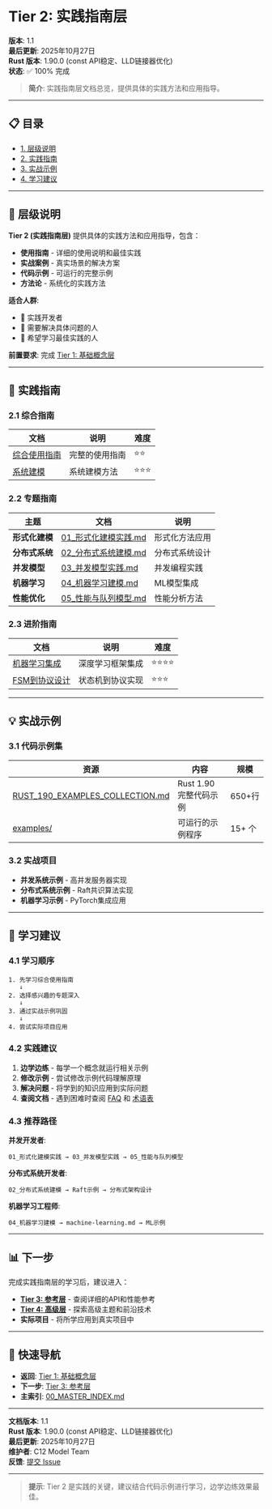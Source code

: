 ﻿# Tier 2: 实践指南层

**版本**: 1.1  
**最后更新**: 2025年10月27日  
**Rust 版本**: 1.90.0 (const API稳定、LLD链接器优化)  
**状态**: ✅ 100% 完成

> **简介**: 实践指南层文档总览，提供具体的实践方法和应用指导。

---

## 📋 目录

- [1. 层级说明](#1-层级说明)
- [2. 实践指南](#2-实践指南)
- [3. 实战示例](#3-实战示例)
- [4. 学习建议](#4-学习建议)

---

## 🎯 层级说明

**Tier 2 (实践指南层)** 提供具体的实践方法和应用指导，包含：

- **使用指南** - 详细的使用说明和最佳实践
- **实战案例** - 真实场景的解决方案
- **代码示例** - 可运行的完整示例
- **方法论** - 系统化的实践方法

**适合人群**: 
- 💼 实践开发者
- 🎯 需要解决具体问题的人
- 📖 希望学习最佳实践的人

**前置要求**: 完成 [Tier 1: 基础概念层](../tier_01_foundations/)

---

## 📝 实践指南

### 2.1 综合指南

| 文档 | 说明 | 难度 |
|------|------|------|
| [综合使用指南](../guides/comprehensive-usage-guide.md) | 完整的使用指南 | ⭐⭐ |
| [系统建模](../guides/system-modeling.md) | 系统建模方法 | ⭐⭐⭐ |

### 2.2 专题指南

| 主题 | 文档 | 说明 |
|------|------|------|
| **形式化建模** | [01_形式化建模实践.md](./01_形式化建模实践.md) | 形式化方法应用 |
| **分布式系统** | [02_分布式系统建模.md](./02_分布式系统建模.md) | 分布式系统设计 |
| **并发模型** | [03_并发模型实践.md](./03_并发模型实践.md) | 并发编程实践 |
| **机器学习** | [04_机器学习建模.md](./04_机器学习建模.md) | ML模型集成 |
| **性能优化** | [05_性能与队列模型.md](./05_性能与队列模型.md) | 性能分析方法 |

### 2.3 进阶指南

| 文档 | 说明 | 难度 |
|------|------|------|
| [机器学习集成](../guides/machine-learning.md) | 深度学习框架集成 | ⭐⭐⭐⭐ |
| [FSM到协议设计](../guides/fsm-to-protocol.md) | 状态机到协议实现 | ⭐⭐⭐ |

---

## 💡 实战示例

### 3.1 代码示例集

| 资源 | 内容 | 规模 |
|------|------|------|
| [RUST_190_EXAMPLES_COLLECTION.md](../RUST_190_EXAMPLES_COLLECTION.md) | Rust 1.90 完整代码示例 | 650+行 |
| [examples/](../examples/) | 可运行的示例程序 | 15+ 个 |

### 3.2 实战项目

- **并发系统示例** - 高并发服务器实现
- **分布式系统示例** - Raft共识算法实现
- **机器学习示例** - PyTorch集成应用

---

## 🔧 学习建议

### 4.1 学习顺序

```
1. 先学习综合使用指南
   ↓
2. 选择感兴趣的专题深入
   ↓
3. 通过实战示例巩固
   ↓
4. 尝试实际项目应用
```

### 4.2 实践建议

1. **边学边练** - 每学一个概念就运行相关示例
2. **修改示例** - 尝试修改示例代码理解原理
3. **解决问题** - 将学到的知识应用到实际问题
4. **查阅文档** - 遇到困难时查阅 [FAQ](../FAQ.md) 和 [术语表](../Glossary.md)

### 4.3 推荐路径

**并发开发者**:
```
01_形式化建模实践 → 03_并发模型实践 → 05_性能与队列模型
```

**分布式系统开发者**:
```
02_分布式系统建模 → Raft示例 → 分布式架构设计
```

**机器学习工程师**:
```
04_机器学习建模 → machine-learning.md → ML示例
```

---

## 📊 下一步

完成实践指南层的学习后，建议进入：

- **[Tier 3: 参考层](../tier_03_references/)** - 查阅详细的API和性能参考
- **[Tier 4: 高级层](../tier_04_advanced/)** - 探索高级主题和前沿技术
- **实际项目** - 将所学应用到真实项目中

---

## 🚀 快速导航

- **返回**: [Tier 1: 基础概念层](../tier_01_foundations/)
- **下一步**: [Tier 3: 参考层](../tier_03_references/)
- **主索引**: [00_MASTER_INDEX.md](../00_MASTER_INDEX.md)

---

**文档版本**: 1.1  
**Rust 版本**: 1.90.0 (const API稳定、LLD链接器优化)  
**最后更新**: 2025年10月27日  
**维护者**: C12 Model Team  
**反馈**: [提交 Issue](https://github.com/rust-lang/rust-lang/issues)

---

> **提示**: Tier 2 是实践的关键，建议结合代码示例进行学习，边学边练效果最佳。
